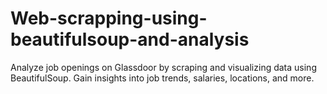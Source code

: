 # Web-scrapping-using-beautifulsoup-and-analysis
Analyze job openings on Glassdoor by scraping and visualizing data using BeautifulSoup. Gain insights into job trends, salaries, locations, and more. 
